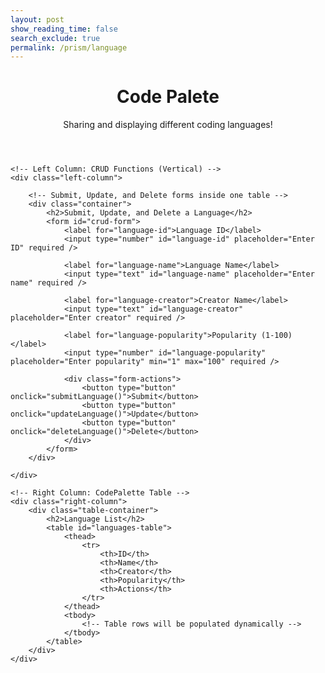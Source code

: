 ```yaml
---
layout: post
show_reading_time: false
search_exclude: true
permalink: /prism/language
---
```


<header class="heading">
    <h1>Code Palete</h1>
    <p>Sharing and displaying different coding languages!</p>
</header>

<script>
    function showPopup() {
        const popup = document.getElementById('popup');
        const closeBtn = document.querySelector('.popup .close');

        popup.style.display = 'block';

        closeBtn.onclick = function() {
            popup.style.display = 'none';
        };

        window.onclick = function(event) {
            if (event.target == popup) {
                popup.style.display = 'none';
            }
        };
    }

    document.addEventListener("DOMContentLoaded", () => {
        showPopup();
    });
</script>

<script type="module">
    import { pythonURI, fetchOptions } from "{{site.baseurl}}/assets/js/api/config.js";

    async function checkAuthorization() {
        try {
            const response = await fetch(`${pythonURI}/api/id`, fetchOptions);

            if (response.status === 401) {
                window.location.href = "{{site.baseurl}}/login";
            } else if (response.ok) {
                const contentElements = document.querySelectorAll('.content');
                contentElements.forEach(element => {
                    element.style.display = "block";
                });
            }
        } catch (error) {
            console.error("Authorization check failed:", error);
            window.location.href = "{{site.baseurl}}/login";
        }
    }

    checkAuthorization();
</script>

<!-- Main content area with two columns -->
<div class="main">

    <!-- Left Column: CRUD Functions (Vertical) -->
    <div class="left-column">

        <!-- Submit, Update, and Delete forms inside one table -->
        <div class="container">
            <h2>Submit, Update, and Delete a Language</h2>
            <form id="crud-form">
                <label for="language-id">Language ID</label>
                <input type="number" id="language-id" placeholder="Enter ID" required />

                <label for="language-name">Language Name</label>
                <input type="text" id="language-name" placeholder="Enter name" required />

                <label for="language-creator">Creator Name</label>
                <input type="text" id="language-creator" placeholder="Enter creator" required />

                <label for="language-popularity">Popularity (1-100)</label>
                <input type="number" id="language-popularity" placeholder="Enter popularity" min="1" max="100" required />

                <div class="form-actions">
                    <button type="button" onclick="submitLanguage()">Submit</button>
                    <button type="button" onclick="updateLanguage()">Update</button>
                    <button type="button" onclick="deleteLanguage()">Delete</button>
                </div>
            </form>
        </div>

    </div>

    <!-- Right Column: CodePalette Table -->
    <div class="right-column">
        <div class="table-container">
            <h2>Language List</h2>
            <table id="languages-table">
                <thead>
                    <tr>
                        <th>ID</th>
                        <th>Name</th>
                        <th>Creator</th>
                        <th>Popularity</th>
                        <th>Actions</th>
                    </tr>
                </thead>
                <tbody>
                    <!-- Table rows will be populated dynamically -->
                </tbody>
            </table>
        </div>
    </div>

</div>

<script type="module">
    import { pythonURI, fetchOptions } from "{{site.baseurl}}/assets/js/api/config.js";

    // Function to submit new language
    window.submitLanguage = async function submitLanguage() {
        const id = document.getElementById('language-id').value;
        const name = document.getElementById('language-name').value;
        const creator = document.getElementById('language-creator').value;
        const popularity = document.getElementById('language-popularity').value;

        if (!id || !name || !creator || !popularity) {
            alert('Please fill out all fields');
            return;
        }

        try {
            const response = await fetch(`${pythonURI}/api/language`, {
                ...fetchOptions,
                method: 'POST',
                headers: { 'Content-Type': 'application/json' },
                body: JSON.stringify({ id, name, creator, popularity })
            });

            if (response.ok) {
                alert('Language submitted successfully');
                fetchLanguages();
            } else {
                alert('Error submitting language');
            }
        } catch (error) {
            console.error('Error submitting language:', error);
            alert('Error submitting language');
        }
    };

    // Function to update a language
    window.updateLanguage = async function updateLanguage() {
        const id = document.getElementById('language-id').value;
        const name = document.getElementById('language-name').value;
        const creator = document.getElementById('language-creator').value;
        const popularity = document.getElementById('language-popularity').value;

        const payload = { id, name, creator, popularity };

        try {
            const response = await fetch(`${pythonURI}/api/language`, {
                ...fetchOptions,
                method: 'PUT',
                headers: { 'Content-Type': 'application/json' },
                body: JSON.stringify(payload)
            });

            if (response.ok) {
                alert('Language updated successfully');
                fetchLanguages();
            } else {
                alert('Error updating language');
            }
        } catch (error) {
            console.error('Error updating language:', error);
            alert('Error updating language');
        }
    };

    // Function to delete a language
    window.deleteLanguage = async function deleteLanguage() {
        const id = document.getElementById('language-id').value;

        try {
            const response = await fetch(`${pythonURI}/api/language`, {
                ...fetchOptions,
                method: 'DELETE',
                headers: { 'Content-Type': 'application/json' },
                body: JSON.stringify({ id })
            });

            if (response.ok) {
                alert('Language deleted successfully');
                fetchLanguages();
            } else {
                alert('Error deleting language');
            }
        } catch (error) {
            console.error('Error deleting language:', error);
            alert('Error deleting language');
        }
    };

    // Function to fetch and display the list of languages
    async function fetchLanguages() {
        try {
            const response = await fetch(`${pythonURI}/api/language`, fetchOptions);

            if (response.ok) {
                const data = await response.json();
                const tableBody = document.getElementById('languages-table').getElementsByTagName('tbody')[0];
                tableBody.innerHTML = '';

                data.forEach(language => {
                    const row = tableBody.insertRow();
                    row.insertCell(0).innerText = language.id;
                    row.insertCell(1).innerText = language.name;
                    row.insertCell(2).innerText = language.creator;
                    row.insertCell(3).innerText = language.popularity;

                    const actionsCell = row.insertCell(4);
                    const selectButton = document.createElement('button');
                    selectButton.innerText = 'Select';
                    selectButton.onclick = () => {
                        document.getElementById('language-id').value = language.id;
                        document.getElementById('language-name').value = language.name;
                        document.getElementById('language-creator').value = language.creator;
                        document.getElementById('language-popularity').value = language.popularity;
                    };
                    actionsCell.appendChild(selectButton);
                });
            } else {
                alert('Error fetching languages');
            }
        } catch (error) {
            alert('Error fetching languages');
        }
    }

    window.onload = fetchLanguages;
</script>

<!-- Popup for instructions -->
<div id="popup" class="popup">
    <div class="popup-content">
        <span class="close">&times;</span>
        <h2>How to Use the Code Palette</h2>
        <p>Welcome to the Code Palette! Here's how it works:</p>
        <ul>
            <li><strong>Submit, Update, and Delete a Language:</strong> Use the form on the left to submit, update, or delete a programming language. Fill in the required fields and click the corresponding button.</li>
            <li><strong>Language List:</strong> View the list of programming languages on the right. Use the search bar to filter languages.</li>
            <li><strong>Select a Language:</strong> Click the "Select" button next to a language to populate the form with its details for updating or deleting.</li>
            <li><strong>Adjust Popularity:</strong> Adjust the popularity to show how much you like a coding language!</li>
            <li><strong>Go Crazy:</strong> Add more languages, update existing ones, or delete the ones you don't like!</li>
        </ul>
    </div>
</div>

<style>
    .popup {
        display: none;
        position: fixed;
        z-index: 10000;
        left: 0;
        top: 0;
        width: 100%;
        height: 100%;
        overflow: auto;
        background-color: rgba(0, 0, 0, 0.5);
    }

    .popup-content {
        background-color: #000;
        color: #fff;
        margin: 15% auto;
        padding: 20px;
        border: 1px solid red;
        border-radius: 10px;
        width: 80%;
        max-width: 600px;
        box-shadow: 0 5px 15px rgba(0, 0, 0, 0.3);
        animation: fadeIn 0.5s;
    }

    .popup .close {
        color: #fff;
        float: right;
        font-size: 28px;
        font-weight: bold;
    }

    .popup .close:hover,
    .popup .close:focus {
        color: red;
        text-decoration: none;
        cursor: pointer;
    }

    @keyframes fadeIn {
        from { opacity: 0; }
        to { opacity: 1; }
    }
</style>
